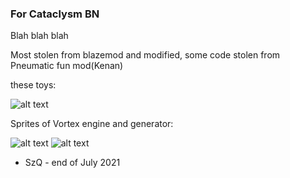 
### For Cataclysm BN

Blah blah blah

Most stolen from blazemod and modified, some code stolen from Pneumatic fun mod(Kenan) 

these toys:

![alt text](https://cdn.discordapp.com/attachments/696798032875749516/869715099592568842/SzQ_sorted_normal.png)


Sprites of Vortex engine and generator:

![alt text](https://cdn.discordapp.com/attachments/696798032875749516/869717799998742569/SzQ_animated.gif)
![alt text](https://cdn.discordapp.com/attachments/696798032875749516/869718020698804344/SzQ_animated.gif)

- SzQ - end of July 2021
